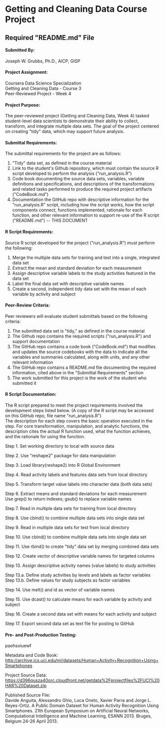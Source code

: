 # Getting and Cleaning Data Course Project

## Required "README.md" File

#### Submitted By:
Joseph W. Grubbs, Ph.D., AICP, GISP

#### Project Assignment:
Coursera Data Science Specialization  
Getting and Cleaning Data - Course 3  
Peer-Reviewed Project - Week 4

#### Project Purpose:
The peer-reviewed project (Getting and Cleaning Data, Week 4) tasked student-level data scientists to demonstrate their ability to collect, transform, and integrate multiple data sets. The goal of the project centered on creating "tidy" data, which may support future analysis. 

#### Submittal Requirements:
The submittal requirements for the project are as follows:
1. "Tidy" data set, as defined in the course material
2. Link to the student's Github repository, which must contain the source R script developed to perform the analysis ("run_analysis.R")
3. Code book documenting the source data sets, variables, variable definitions and specifications, and descriptions of the transformations and related tasks performed to produce the required project artifacts ("CodeBook.md") 
4. Documentation the GitHub repo with descriptive information for the "run_analysis.R" script, including how the script works, how the script components connect, functions implemented, rationale for each function, and other relevant information to support re-use of the R script ("README.md") -- THIS DOCUMENT

#### R Script Requirements:
Source R script developed for the project ("run_analysis.R") must perform the following:
1. Merge the multiple data sets for training and test into a single, integrated data set
2. Extract the mean and standard deviation for each measurement
3. Assign descriptive variable labels to the study activities featured in the data set
4. Label the final data set with descriptive variable names
5. Create a second, independent tidy data set with the mean of each variable by activity and subject

#### Peer-Review Criteria:
Peer reviewers will evaluate student submittals based on the following criteria:
1. The submitted data set is "tidy," as defined in the course material
2. The Github repo contains the required scripts ("run_analysis.R") and support documentation
3. The GitHub repo contains a code book ("CodeBook.md") that modifies and updates the source codebooks with the data to indicate all the variables and summaries calculated, along with units, and any other relevant information
4. The GitHub repo contains a README.md file documenting the required information, cited above in the "Submittal Requirements" section
5. The work submitted for this project is the work of the student who submitted it

#### R Script Documentation:
The R script prepared to meet the project requirements involved the development steps listed below. (A copy of the R script may be accessed on this GitHub repo, file name "run_analysis.R")  
The description for each step covers the basic operation executed in the step.  For core transformation, manipulation, and analytic functions, the  description cites the actual R function used, what the function achieves, and the rationale for using the function.

Step 1. Set working directory to local with source data

Step 2. Use "reshape2" package for data manipulation

Step 3. Load library(reshape2) into R Global Environment

Step 4. Read activity labels and features data sets from local directory

Step 5. Transform target value labels into character data (both data sets)

Step 6. Extract means and standard deviations for each measurement  
Use grep() to return indexes; gsub() to replace variable names

Step 7. Read in multiple data sets for training from local directory

Step 8. Use cbind() to combine multiple data sets into single data set

Step 9. Read in multiple data sets for test from local directory  

Step 10. Use cbind() to combine multiple data sets into single data set

Step 11. Use rbind() to create "tidy" data set by merging combined data sets

Step 12. Create vector of descriptive variable names for targeted columns

Step 13. Assign descriptive activity names (value labels) to study activities

Step 13.a. Define study activities by levels and labels as factor variables
Step 13.b. Define values for study subjects as factor variables

Step 14. Use melt() and id as vector of variable names

Step 15. Use dcast() to calculate means for each variable by activity and subject

Step 16. Create a second data set with means for each activity and subject

Step 17. Export second data set as text file for posting to GitHub

#### Pre- and Post-Production Testing:
paohsoiuewf


Metadata and Code Book:  
http://archive.ics.uci.edu/ml/datasets/Human+Activity+Recognition+Using+Smartphones

Project Source Data:  
https://d396qusza40orc.cloudfront.net/getdata%2Fprojectfiles%2FUCI%20HAR%20Dataset.zip

Published Source File:  
Davide Anguita, Alessandro Ghio, Luca Oneto, Xavier Parra and Jorge L. Reyes-Ortiz. A Public Domain Dataset for Human Activity Recognition Using Smartphones. 21th European Symposium on Artificial Neural Networks, Computational Intelligence and Machine Learning, ESANN 2013. Bruges, Belgium 24-26 April 2013.
